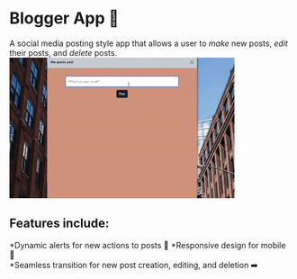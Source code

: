 # Blogger App 📝

A social media posting style app that allows a user to _make_ new posts, _edit_ their posts, and _delete_ posts.
![Quick demostration of how the app works.](/public/images/demo.gif)
## Features include:
*Dynamic alerts for new actions to posts 🚨
*Responsive design for mobile 📲 <br />
*Seamless transition for new post creation, editing, and deletion ➡️
